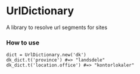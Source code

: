 # UrlDictionary

A library to resolve url segments for sites

### How to use

    dict = UrlDictionary.new('dk')
    dk_dict.t('province') #=> "landsdele"
    dk_dict.t('location.office') #=> "kontorlokaler"

